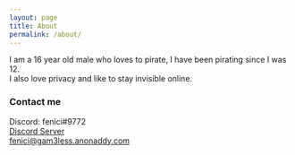 ```yaml
---
layout: page
title: About
permalink: /about/
---
```


I am a 16 year old male who loves to pirate, I have been pirating since  I was 12.  
I also love privacy and like to stay invisible online.  


### Contact me
Discord: fenici#9772  
[Discord Server](https://discord.gg/srupxKShX2)  
[fenici@gam3less.anonaddy.com](mailto:fenici@gam3less.anonaddy.com)
